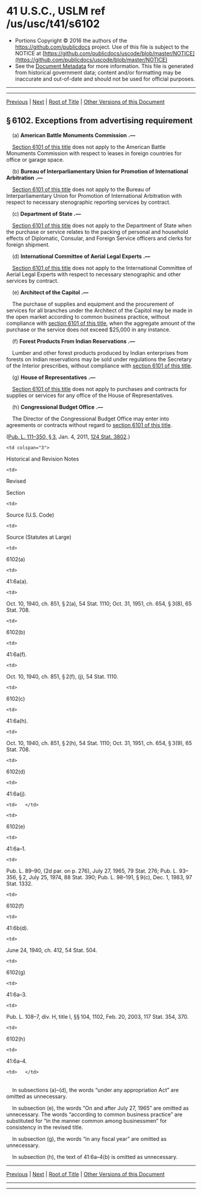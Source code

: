 ---
---

# 41 U.S.C., USLM ref /us/usc/t41/s6102

* Portions Copyright © 2016 the authors of the https://github.com/publicdocs project.
  Use of this file is subject to the NOTICE at [https://github.com/publicdocs/uscode/blob/master/NOTICE](https://github.com/publicdocs/uscode/blob/master/NOTICE)
* See the [Document Metadata](././../../../../..//README.md) for more information.
  This file is generated from historical government data; content and/or formatting may be inaccurate and out-of-date and should not be used for official purposes.

----------
----------

[Previous](./../../../../..//us/usc/t41/stII/ch61/m__us_usc_t41_s6101.md) | [Next](./../../../../..//us/usc/t41/stII/ch61/m__us_usc_t41_s6103.md) | [Root of Title](./../../../../../) | [Other Versions of this Document](https://publicdocs.github.io/go/links?ns=uslm&ref=%2Fus%2Fusc%2Ft41%2Fs6102)

## § 6102. Exceptions from advertising requirement

    (a)  __American Battle Monuments Commission__  __.—__ 

    [Section 6101 of this title][/us/usc/t41/s6101] does not apply to the American Battle Monuments Commission with respect to leases in foreign countries for office or garage space.

    (b)  __Bureau of Interparliamentary Union for Promotion of International Arbitration__  __.—__ 

    [Section 6101 of this title][/us/usc/t41/s6101] does not apply to the Bureau of Interparliamentary Union for Promotion of International Arbitration with respect to necessary stenographic reporting services by contract.

    (c)  __Department of State__  __.—__ 

    [Section 6101 of this title][/us/usc/t41/s6101] does not apply to the Department of State when the purchase or service relates to the packing of personal and household effects of Diplomatic, Consular, and Foreign Service officers and clerks for foreign shipment.

    (d)  __International Committee of Aerial Legal Experts__  __.—__ 

    [Section 6101 of this title][/us/usc/t41/s6101] does not apply to the International Committee of Aerial Legal Experts with respect to necessary stenographic and other services by contract.

    (e)  __Architect of the Capitol__  __.—__ 

    The purchase of supplies and equipment and the procurement of services for all branches under the Architect of the Capitol may be made in the open market according to common business practice, without compliance with [section 6101 of this title][/us/usc/t41/s6101], when the aggregate amount of the purchase or the service does not exceed $25,000 in any instance.

    (f)  __Forest Products From Indian Reservations__  __.—__ 

    Lumber and other forest products produced by Indian enterprises from forests on Indian reservations may be sold under regulations the Secretary of the Interior prescribes, without compliance with [section 6101 of this title][/us/usc/t41/s6101].

    (g)  __House of Representatives__  __.—__ 

    [Section 6101 of this title][/us/usc/t41/s6101] does not apply to purchases and contracts for supplies or services for any office of the House of Representatives.

    (h)  __Congressional Budget Office__  __.—__ 

    The Director of the Congressional Budget Office may enter into agreements or contracts without regard to [section 6101 of this title][/us/usc/t41/s6101].

([Pub. L. 111–350, § 3][/us/pl/111/350/s3], Jan. 4, 2011, [124 Stat. 3802][/us/stat/124/3802].)

<table>

  <tr>

    <td colspan="3"> 

Historical and Revision Notes  </td>

  </tr>

  <tr>

    <td> 

Revised

Section  </td>

    <td> 

Source (U.S. Code)  </td>

    <td> 

Source (Statutes at Large)  </td>

  </tr>

  <tr>

    <td> 

6102(a)  </td>

    <td> 

41:6a(a).  </td>

    <td> 

Oct. 10, 1940, ch. 851, § 2(a), 54 Stat. 1110; Oct. 31, 1951, ch. 654, § 3(8), 65 Stat. 708.  </td>

  </tr>

  <tr>

    <td> 

6102(b)  </td>

    <td> 

41:6a(f).  </td>

    <td> 

Oct. 10, 1940, ch. 851, § 2(f), (j), 54 Stat. 1110.  </td>

  </tr>

  <tr>

    <td> 

6102(c)  </td>

    <td> 

41:6a(h).  </td>

    <td> 

Oct. 10, 1940, ch. 851, § 2(h), 54 Stat. 1110; Oct. 31, 1951, ch. 654, § 3(9), 65 Stat. 708.  </td>

  </tr>

  <tr>

    <td> 

6102(d)  </td>

    <td> 

41:6a(j).  </td>

    <td>   </td>

  </tr>

  <tr>

    <td> 

6102(e)  </td>

    <td> 

41:6a–1.  </td>

    <td> 

Pub. L. 89–90, (2d par. on p. 276), July 27, 1965, 79 Stat. 276; Pub. L. 93–356, § 2, July 25, 1974, 88 Stat. 390; Pub. L. 98–191, § 9(c), Dec. 1, 1983, 97 Stat. 1332.  </td>

  </tr>

  <tr>

    <td> 

6102(f)  </td>

    <td> 

41:6b(d).  </td>

    <td> 

June 24, 1940, ch. 412, 54 Stat. 504.  </td>

  </tr>

  <tr>

    <td> 

6102(g)  </td>

    <td> 

41:6a–3.  </td>

    <td> 

Pub. L. 108–7, div. H, title I, §§ 104, 1102, Feb. 20, 2003, 117 Stat. 354, 370.  </td>

  </tr>

  <tr>

    <td> 

6102(h)  </td>

    <td> 

41:6a–4.  </td>

    <td>   </td>

  </tr>

</table>

    In subsections (a)–(d), the words “under any appropriation Act” are omitted as unnecessary.

    In subsection (e), the words “On and after July 27, 1965” are omitted as unnecessary. The words “according to common business practice” are substituted for “in the manner common among businessmen” for consistency in the revised title.

    In subsection (g), the words “in any fiscal year” are omitted as unnecessary.

    In subsection (h), the text of 41:6a–4(b) is omitted as unnecessary.

----------

[Previous](./../../../../..//us/usc/t41/stII/ch61/m__us_usc_t41_s6101.md) | [Next](./../../../../..//us/usc/t41/stII/ch61/m__us_usc_t41_s6103.md) | [Root of Title](./../../../../../) | [Other Versions of this Document](https://publicdocs.github.io/go/links?ns=uslm&ref=%2Fus%2Fusc%2Ft41%2Fs6102)

----------
----------

[/us/usc/t41/s6101]: https://publicdocs.github.io/go/links?ns=uslm&ref=%2Fus%2Fusc%2Ft41%2Fs6101
[/us/usc/t41/s6101]: https://publicdocs.github.io/go/links?ns=uslm&ref=%2Fus%2Fusc%2Ft41%2Fs6101
[/us/usc/t41/s6101]: https://publicdocs.github.io/go/links?ns=uslm&ref=%2Fus%2Fusc%2Ft41%2Fs6101
[/us/usc/t41/s6101]: https://publicdocs.github.io/go/links?ns=uslm&ref=%2Fus%2Fusc%2Ft41%2Fs6101
[/us/usc/t41/s6101]: https://publicdocs.github.io/go/links?ns=uslm&ref=%2Fus%2Fusc%2Ft41%2Fs6101
[/us/usc/t41/s6101]: https://publicdocs.github.io/go/links?ns=uslm&ref=%2Fus%2Fusc%2Ft41%2Fs6101
[/us/usc/t41/s6101]: https://publicdocs.github.io/go/links?ns=uslm&ref=%2Fus%2Fusc%2Ft41%2Fs6101
[/us/usc/t41/s6101]: https://publicdocs.github.io/go/links?ns=uslm&ref=%2Fus%2Fusc%2Ft41%2Fs6101
[/us/pl/111/350/s3]: https://publicdocs.github.io/go/links?ns=uslm&ref=%2Fus%2Fpl%2F111%2F350%2Fs3
[/us/stat/124/3802]: https://publicdocs.github.io/go/links?ns=uslm&ref=%2Fus%2Fstat%2F124%2F3802


